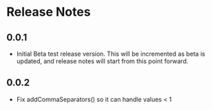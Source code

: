 # Release Notes

## 0.0.1

- Initial Beta test release version. This will be incremented as beta is updated, and release notes will start from this point forward.

## 0.0.2

- Fix addCommaSeparators() so it can handle values < 1
